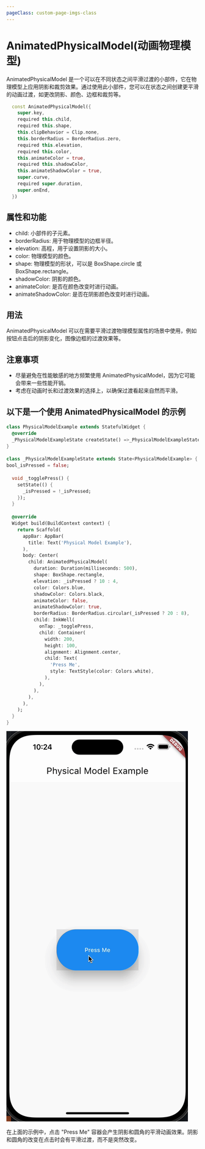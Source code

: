 ```yaml
---
pageClass: custom-page-imgs-class
---
```

# AnimatedPhysicalModel(动画物理模型)

AnimatedPhysicalModel 是一个可以在不同状态之间平滑过渡的小部件，它在物理模型上应用阴影和裁剪效果。通过使用此小部件，您可以在状态之间创建更平滑的动画过渡，如更改阴影、颜色、边框和裁剪等。

```dart
  const AnimatedPhysicalModel({
    super.key,
    required this.child,
    required this.shape,
    this.clipBehavior = Clip.none,
    this.borderRadius = BorderRadius.zero,
    required this.elevation,
    required this.color,
    this.animateColor = true,
    required this.shadowColor,
    this.animateShadowColor = true,
    super.curve,
    required super.duration,
    super.onEnd,
  })
```

## 属性和功能

- child: 小部件的子元素。
- borderRadius: 用于物理模型的边框半径。
- elevation: 高程，用于设置阴影的大小。
- color: 物理模型的颜色。
- shape: 物理模型的形状，可以是 BoxShape.circle 或 BoxShape.rectangle。
- shadowColor: 阴影的颜色。
- animateColor: 是否在颜色改变时进行动画。
- animateShadowColor: 是否在阴影颜色改变时进行动画。

## 用法

AnimatedPhysicalModel 可以在需要平滑过渡物理模型属性的场景中使用，例如按钮点击后的阴影变化，图像边框的过渡效果等。

## 注意事项

- 尽量避免在性能敏感的地方频繁使用 AnimatedPhysicalModel，因为它可能会带来一些性能开销。
- 考虑在动画时长和过渡效果的选择上，以确保过渡看起来自然而平滑。

## 以下是一个使用 AnimatedPhysicalModel 的示例

```dart
class PhysicalModelExample extends StatefulWidget {
  @override
  _PhysicalModelExampleState createState() =>_PhysicalModelExampleState();
}

class _PhysicalModelExampleState extends State<PhysicalModelExample> {
bool_isPressed = false;

  void _togglePress() {
    setState(() {
      _isPressed = !_isPressed;
    });
  }

  @override
  Widget build(BuildContext context) {
    return Scaffold(
      appBar: AppBar(
        title: Text('Physical Model Example'),
      ),
      body: Center(
        child: AnimatedPhysicalModel(
          duration: Duration(milliseconds: 500),
          shape: BoxShape.rectangle,
          elevation: _isPressed ? 10 : 4,
          color: Colors.blue,
          shadowColor: Colors.black,
          animateColor: false,
          animateShadowColor: true,
          borderRadius: BorderRadius.circular(_isPressed ? 20 : 8),
          child: InkWell(
            onTap: _togglePress,
            child: Container(
              width: 200,
              height: 100,
              alignment: Alignment.center,
              child: Text(
                'Press Me',
                style: TextStyle(color: Colors.white),
              ),
            ),
          ),
        ),
      ),
    );
  }
}
```

![PhysicalModelExample](./imgs/PhysicalModelExample.gif)

在上面的示例中，点击 "Press Me" 容器会产生阴影和圆角的平滑动画效果。阴影和圆角的改变在点击时会有平滑过渡，而不是突然改变。
